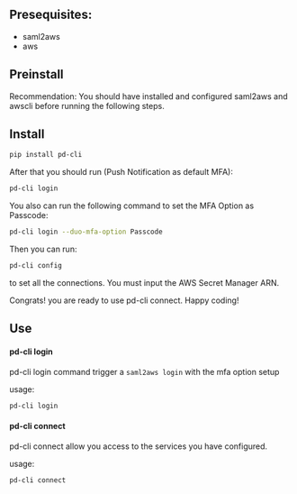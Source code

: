 ## Presequisites:
- saml2aws
- aws

## Preinstall

Recommendation: You should have installed and configured saml2aws and awscli before running the following steps.

## Install


```bash
pip install pd-cli
```

After that you should run (Push Notification as default MFA):
```bash
pd-cli login
```
You also can run the following command to set the MFA Option as Passcode:
```bash
pd-cli login --duo-mfa-option Passcode
```

Then you can run:
```bash
pd-cli config
```
to set all the connections. You must input the AWS Secret Manager ARN.


Congrats! you are ready to use pd-cli connect. Happy coding!


## Use

#### pd-cli login

pd-cli login command trigger a `saml2aws login` with the mfa option setup

usage:
```bash
pd-cli login
```

#### pd-cli connect

pd-cli connect allow you access to the services you have configured.

usage:
```bash
pd-cli connect
```


